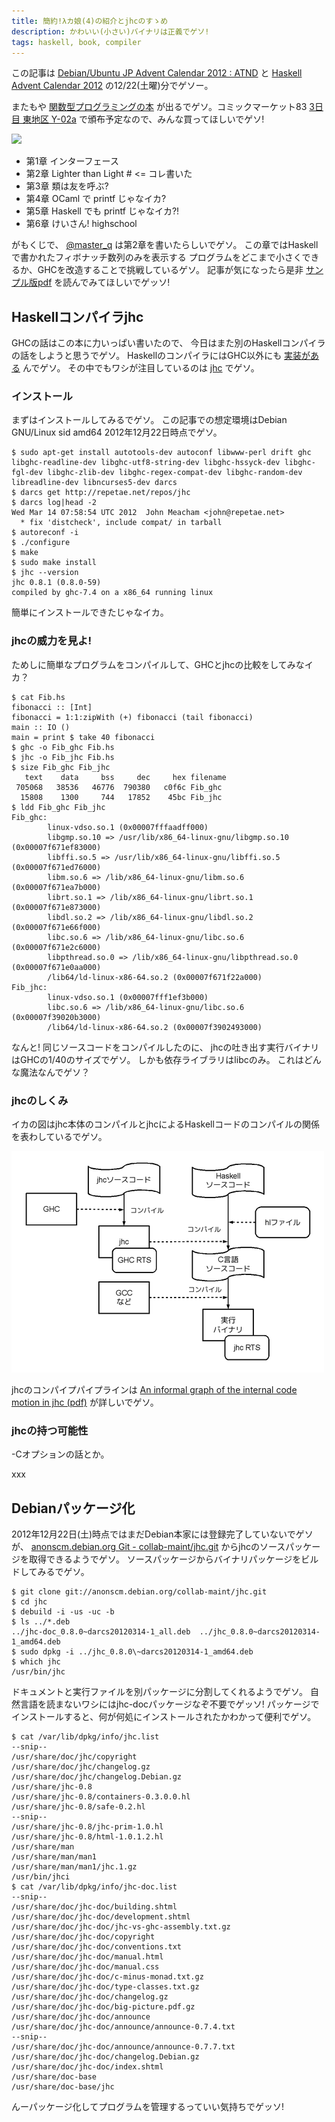 ```yaml
---
title: 簡約!λカ娘(4)の紹介とjhcのすゝめ
description: かわいい(小さい)バイナリは正義でゲソ!
tags: haskell, book, compiler
---
```


この記事は
[Debian/Ubuntu JP Advent Calendar 2012 : ATND](http://atnd.org/events/34386)
と
[Haskell Advent Calendar 2012](http://partake.in/events/45a01d39-af5e-42f1-91c7-e8fcc91db244)
の12/22(土曜)分でゲソー。

またもや
[関数型プログラミングの本](http://www.paraiso-lang.org/ikmsm/books/c83.html)
が出るでゲソ。コミックマーケット83
[3日目 東地区 Y-02a](http://twitcmap.jp/?id=0083-3-YYa-02-a)
で頒布予定なので、みんな買ってほしいでゲソ!

![](http://www.paraiso-lang.org/ikmsm/images/c83-cover-s.jpg)

* 第1章 インターフェース
* 第2章 Lighter than Light # <= コレ書いた
* 第3章 類は友を呼ぶ?
* 第4章 OCaml で printf じゃなイカ?
* 第5章 Haskell でも printf じゃなイカ?!
* 第6章 けいさん! highschool

がもくじで、
[@master_q](https://twitter.com/master_q)
は第2章を書いたらしいでゲソ。
この章ではHaskellで書かれたフィボナッチ数列のみを表示する
プログラムをどこまで小さくできるか、GHCを改造することで挑戦しているゲソ。
記事が気になったら是非
[サンプル版pdf](http://www.paraiso-lang.org/ikmsm/books/c83-sample.pdf)
を読んでみてほしいでゲッソ!


## Haskellコンパイラjhc

GHCの話はこの本に力いっぱい書いたので、
今日はまた別のHaskellコンパイラの話をしようと思うでゲソ。
HaskellのコンパイラにはGHC以外にも
[実装がある](http://www.haskell.org/haskellwiki/Implementations)
んでゲソ。
その中でもワシが注目しているのは
[jhc](http://repetae.net/computer/jhc/)
でゲソ。

### インストール

まずはインストールしてみるでゲソ。
この記事での想定環境はDebian GNU/Linux sid amd64 2012年12月22日時点でゲソ。

~~~
$ sudo apt-get install autotools-dev autoconf libwww-perl drift ghc libghc-readline-dev libghc-utf8-string-dev libghc-hssyck-dev libghc-fgl-dev libghc-zlib-dev libghc-regex-compat-dev libghc-random-dev libreadline-dev libncurses5-dev darcs
$ darcs get http://repetae.net/repos/jhc
$ darcs log|head -2 
Wed Mar 14 07:58:54 UTC 2012  John Meacham <john@repetae.net>
  * fix 'distcheck', include compat/ in tarball
$ autoreconf -i
$ ./configure
$ make
$ sudo make install
$ jhc --version
jhc 0.8.1 (0.8.0-59)
compiled by ghc-7.4 on a x86_64 running linux
~~~

簡単にインストールできたじゃなイカ。

### jhcの威力を見よ!

ためしに簡単なプログラムをコンパイルして、GHCとjhcの比較をしてみなイカ？

~~~
$ cat Fib.hs
fibonacci :: [Int]
fibonacci = 1:1:zipWith (+) fibonacci (tail fibonacci)
main :: IO ()
main = print $ take 40 fibonacci
$ ghc -o Fib_ghc Fib.hs
$ jhc -o Fib_jhc Fib.hs
$ size Fib_ghc Fib_jhc
   text    data     bss     dec     hex filename
 705068   38536   46776  790380   c0f6c Fib_ghc
  15808    1300     744   17852    45bc Fib_jhc
$ ldd Fib_ghc Fib_jhc
Fib_ghc:
        linux-vdso.so.1 (0x00007fffaadff000)
        libgmp.so.10 => /usr/lib/x86_64-linux-gnu/libgmp.so.10 (0x00007f671ef83000)
        libffi.so.5 => /usr/lib/x86_64-linux-gnu/libffi.so.5 (0x00007f671ed76000)
        libm.so.6 => /lib/x86_64-linux-gnu/libm.so.6 (0x00007f671ea7b000)
        librt.so.1 => /lib/x86_64-linux-gnu/librt.so.1 (0x00007f671e873000)
        libdl.so.2 => /lib/x86_64-linux-gnu/libdl.so.2 (0x00007f671e66f000)
        libc.so.6 => /lib/x86_64-linux-gnu/libc.so.6 (0x00007f671e2c6000)
        libpthread.so.0 => /lib/x86_64-linux-gnu/libpthread.so.0 (0x00007f671e0aa000)
        /lib64/ld-linux-x86-64.so.2 (0x00007f671f22a000)
Fib_jhc:
        linux-vdso.so.1 (0x00007fff1ef3b000)
        libc.so.6 => /lib/x86_64-linux-gnu/libc.so.6 (0x00007f39020b3000)
        /lib64/ld-linux-x86-64.so.2 (0x00007f3902493000)
~~~

なんと!
同じソースコードをコンパイルしたのに、
jhcの吐き出す実行バイナリはGHCの1/40のサイズでゲソ。
しかも依存ライブラリはlibcのみ。
これはどんな魔法なんでゲソ？

### jhcのしくみ

イカの図はjhc本体のコンパイルとjhcによるHaskellコードのコンパイルの関係を表わしているでゲソ。

![](/draw/2012-12-22-jhc_compile.png)

jhcのコンパイプパイプラインは
[An informal graph of the internal code motion in jhc (pdf)](http://repetae.net/computer/jhc/big-picture.pdf)
が詳しいでゲソ。

### jhcの持つ可能性

-Cオプションの話とか。

xxx

## Debianパッケージ化

2012年12月22日(土)時点ではまだDebian本家には登録完了していないでゲソが、
[anonscm.debian.org Git - collab-maint/jhc.git](http://anonscm.debian.org/gitweb/?p=collab-maint/jhc.git)
からjhcのソースパッケージを取得できるようでゲソ。
ソースパッケージからバイナリパッケージをビルドしてみるでゲソ。

~~~
$ git clone git://anonscm.debian.org/collab-maint/jhc.git
$ cd jhc
$ debuild -i -us -uc -b
$ ls ../*.deb
../jhc-doc_0.8.0~darcs20120314-1_all.deb  ../jhc_0.8.0~darcs20120314-1_amd64.deb
$ sudo dpkg -i ../jhc_0.8.0\~darcs20120314-1_amd64.deb
$ which jhc
/usr/bin/jhc
~~~

ドキュメントと実行ファイルを別パッケージに分割してくれるようでゲソ。
自然言語を読まないワシにはjhc-docパッケージなぞ不要でゲッソ!
パッケージでインストールすると、何が何処にインストールされたかわかって便利でゲソ。

~~~
$ cat /var/lib/dpkg/info/jhc.list
--snip--
/usr/share/doc/jhc/copyright
/usr/share/doc/jhc/changelog.gz
/usr/share/doc/jhc/changelog.Debian.gz
/usr/share/jhc-0.8
/usr/share/jhc-0.8/containers-0.3.0.0.hl
/usr/share/jhc-0.8/safe-0.2.hl
--snip--
/usr/share/jhc-0.8/jhc-prim-1.0.hl
/usr/share/jhc-0.8/html-1.0.1.2.hl
/usr/share/man
/usr/share/man/man1
/usr/share/man/man1/jhc.1.gz
/usr/bin/jhci
$ cat /var/lib/dpkg/info/jhc-doc.list
--snip--
/usr/share/doc/jhc-doc/building.shtml
/usr/share/doc/jhc-doc/development.shtml
/usr/share/doc/jhc-doc/jhc-vs-ghc-assembly.txt.gz
/usr/share/doc/jhc-doc/copyright
/usr/share/doc/jhc-doc/conventions.txt
/usr/share/doc/jhc-doc/manual.html
/usr/share/doc/jhc-doc/manual.css
/usr/share/doc/jhc-doc/c-minus-monad.txt.gz
/usr/share/doc/jhc-doc/type-classes.txt.gz
/usr/share/doc/jhc-doc/changelog.gz
/usr/share/doc/jhc-doc/big-picture.pdf.gz
/usr/share/doc/jhc-doc/announce
/usr/share/doc/jhc-doc/announce/announce-0.7.4.txt
--snip--
/usr/share/doc/jhc-doc/announce/announce-0.7.7.txt
/usr/share/doc/jhc-doc/changelog.Debian.gz
/usr/share/doc/jhc-doc/index.shtml
/usr/share/doc-base
/usr/share/doc-base/jhc
~~~

んーパッケージ化してプログラムを管理するっていい気持ちでゲッソ!
